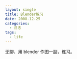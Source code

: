 ```yaml
---
layout: single
title: Blender练习
date: 2008-12-25
categories:
  - 日志
tags:
  - life
---
```


无聊，用 blender 作图一副，练习。

